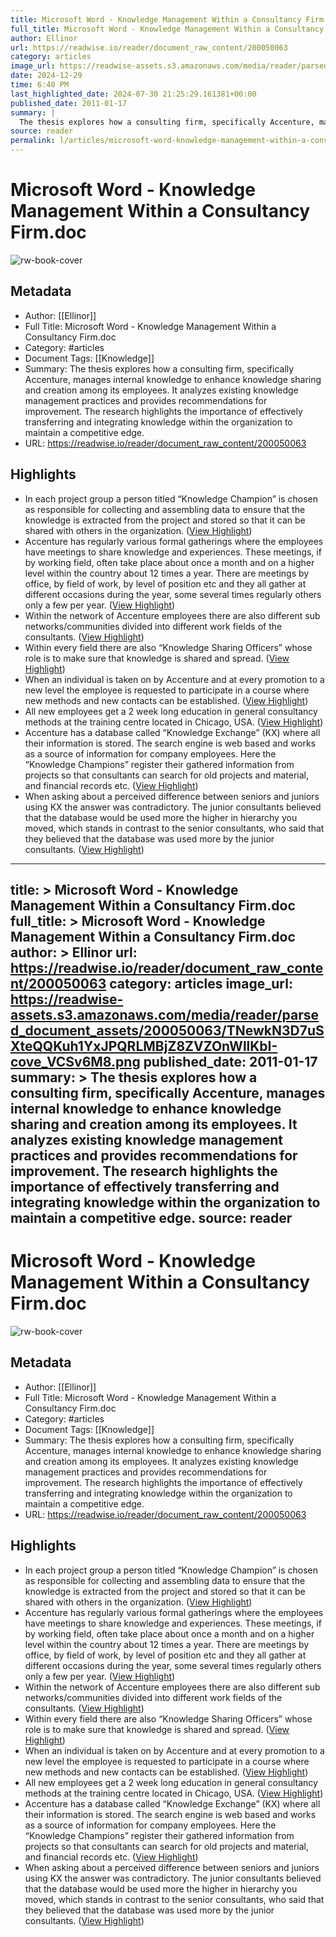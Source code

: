 ```yaml
---
title: Microsoft Word - Knowledge Management Within a Consultancy Firm.doc
full_title: Microsoft Word - Knowledge Management Within a Consultancy Firm.doc
author: Ellinor
url: https://readwise.io/reader/document_raw_content/200050063
category: articles
image_url: https://readwise-assets.s3.amazonaws.com/media/reader/parsed_document_assets/200050063/TNewkN3D7uSXteQQKuh1YxJPQRLMBjZ8ZVZOnWllKbI-cove_VCSv6M8.png
date: 2024-12-29
time: 6:40 PM
last_highlighted_date: 2024-07-30 21:25:29.161381+00:00
published_date: 2011-01-17
summary: |
  The thesis explores how a consulting firm, specifically Accenture, manages internal knowledge to enhance knowledge sharing and creation among its employees. It analyzes existing knowledge management practices and provides recommendations for improvement. The research highlights the importance of effectively transferring and integrating knowledge within the organization to maintain a competitive edge.
source: reader
permalink: l/articles/microsoft-word-knowledge-management-within-a-consultancy-firm-doc
---
```

# Microsoft Word - Knowledge Management Within a Consultancy Firm.doc

![rw-book-cover](https://readwise-assets.s3.amazonaws.com/media/reader/parsed_document_assets/200050063/TNewkN3D7uSXteQQKuh1YxJPQRLMBjZ8ZVZOnWllKbI-cove_VCSv6M8.png)

## Metadata
- Author: [[Ellinor]]
- Full Title: Microsoft Word - Knowledge Management Within a Consultancy Firm.doc
- Category: #articles
- Document Tags: [[Knowledge]] 
- Summary: The thesis explores how a consulting firm, specifically Accenture, manages internal knowledge to enhance knowledge sharing and creation among its employees. It analyzes existing knowledge management practices and provides recommendations for improvement. The research highlights the importance of effectively transferring and integrating knowledge within the organization to maintain a competitive edge.
- URL: https://readwise.io/reader/document_raw_content/200050063

## Highlights
- In each project group a person titled “Knowledge Champion” is chosen as responsible for collecting and assembling data to ensure that the knowledge is extracted from the project and stored so that it can be shared with others in the organization. ([View Highlight](https://read.readwise.io/read/01j42r97asgam8zcmd9ykbane8))
- Accenture has regularly various formal gatherings where the employees have meetings to share knowledge and experiences. These meetings, if by working field, often take place about once a month and on a higher level within the country about 12 times a year. There are meetings by office, by field of work, by level of position etc and they all gather at different occasions during the year, some several times regularly others only a few per year. ([View Highlight](https://read.readwise.io/read/01j42rbqry6ve9mrq4shpwzzp7))
- Within the network of Accenture employees there are also different sub networks/communities divided into different work fields of the consultants. ([View Highlight](https://read.readwise.io/read/01j42rdfjtqwwrsa57p196vs9p))
- Within every field there are also “Knowledge Sharing Officers” whose role is to make sure that knowledge is shared and spread. ([View Highlight](https://read.readwise.io/read/01j42rcw3c1q5nqb7d9478j24s))
- When an individual is taken on by Accenture and at every promotion to a new level the employee is requested to participate in a course where new methods and new contacts can be established. ([View Highlight](https://read.readwise.io/read/01j42rdxjnpqe8gghcnhs049sp))
- All new employees get a 2 week long education in general consultancy methods at the training centre located in Chicago, USA. ([View Highlight](https://read.readwise.io/read/01j42re74gtffd7yzqjeh04kpn))
- Accenture has a database called “Knowledge Exchange” (KX) where all their information is stored. The search engine is web based and works as a source of information for company employees. Here the “Knowledge Champions” register their gathered information from projects so that consultants can search for old projects and material, and financial records etc. ([View Highlight](https://read.readwise.io/read/01j42rh1524t0pg077pf9yjdza))
- When asking about a perceived difference between seniors and juniors using KX the answer was contradictory. The junior consultants believed that the database would be used more the higher in hierarchy you moved, which stands in contrast to the senior consultants, who said that they believed that the database was used more by the junior consultants. ([View Highlight](https://read.readwise.io/read/01j42rhb024syqfc67nmkhx6x7))


---
title: >
  Microsoft Word - Knowledge Management Within a Consultancy Firm.doc
full_title: >
  Microsoft Word - Knowledge Management Within a Consultancy Firm.doc
author: >
  Ellinor
url: https://readwise.io/reader/document_raw_content/200050063
category: articles
image_url: https://readwise-assets.s3.amazonaws.com/media/reader/parsed_document_assets/200050063/TNewkN3D7uSXteQQKuh1YxJPQRLMBjZ8ZVZOnWllKbI-cove_VCSv6M8.png
published_date: 2011-01-17
summary: >
  The thesis explores how a consulting firm, specifically Accenture, manages internal knowledge to enhance knowledge sharing and creation among its employees. It analyzes existing knowledge management practices and provides recommendations for improvement. The research highlights the importance of effectively transferring and integrating knowledge within the organization to maintain a competitive edge.
source: reader
---
# Microsoft Word - Knowledge Management Within a Consultancy Firm.doc

![rw-book-cover](https://readwise-assets.s3.amazonaws.com/media/reader/parsed_document_assets/200050063/TNewkN3D7uSXteQQKuh1YxJPQRLMBjZ8ZVZOnWllKbI-cove_VCSv6M8.png)

## Metadata
- Author: [[Ellinor]]
- Full Title: Microsoft Word - Knowledge Management Within a Consultancy Firm.doc
- Category: #articles
- Document Tags: [[Knowledge]] 
- Summary: The thesis explores how a consulting firm, specifically Accenture, manages internal knowledge to enhance knowledge sharing and creation among its employees. It analyzes existing knowledge management practices and provides recommendations for improvement. The research highlights the importance of effectively transferring and integrating knowledge within the organization to maintain a competitive edge.
- URL: https://readwise.io/reader/document_raw_content/200050063

## Highlights
- In each project group a person titled “Knowledge Champion” is chosen as responsible for collecting and assembling data to ensure that the knowledge is extracted from the project and stored so that it can be shared with others in the organization. ([View Highlight](https://read.readwise.io/read/01j42r97asgam8zcmd9ykbane8))
- Accenture has regularly various formal gatherings where the employees have meetings to share knowledge and experiences. These meetings, if by working field, often take place about once a month and on a higher level within the country about 12 times a year. There are meetings by office, by field of work, by level of position etc and they all gather at different occasions during the year, some several times regularly others only a few per year. ([View Highlight](https://read.readwise.io/read/01j42rbqry6ve9mrq4shpwzzp7))
- Within the network of Accenture employees there are also different sub networks/communities divided into different work fields of the consultants. ([View Highlight](https://read.readwise.io/read/01j42rdfjtqwwrsa57p196vs9p))
- Within every field there are also “Knowledge Sharing Officers” whose role is to make sure that knowledge is shared and spread. ([View Highlight](https://read.readwise.io/read/01j42rcw3c1q5nqb7d9478j24s))
- When an individual is taken on by Accenture and at every promotion to a new level the employee is requested to participate in a course where new methods and new contacts can be established. ([View Highlight](https://read.readwise.io/read/01j42rdxjnpqe8gghcnhs049sp))
- All new employees get a 2 week long education in general consultancy methods at the training centre located in Chicago, USA. ([View Highlight](https://read.readwise.io/read/01j42re74gtffd7yzqjeh04kpn))
- Accenture has a database called “Knowledge Exchange” (KX) where all their information is stored. The search engine is web based and works as a source of information for company employees. Here the “Knowledge Champions” register their gathered information from projects so that consultants can search for old projects and material, and financial records etc. ([View Highlight](https://read.readwise.io/read/01j42rh1524t0pg077pf9yjdza))
- When asking about a perceived difference between seniors and juniors using KX the answer was contradictory. The junior consultants believed that the database would be used more the higher in hierarchy you moved, which stands in contrast to the senior consultants, who said that they believed that the database was used more by the junior consultants. ([View Highlight](https://read.readwise.io/read/01j42rhb024syqfc67nmkhx6x7))


